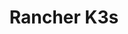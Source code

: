 ---
type: docs
title: "Rancher K3s"
linkTitle: "Rancher K3s"
weight: 7
description: >-
  If you do not have a Kubernetes cluster, the scenarios in this section will guide on creating a Rancher K3s Kubernetes cluster on either your VMware vSphere infrastructure or on an Azure VM and onboard it as an Azure Arc-enabled Kubernetes cluster in an automated fashion using either ARM template or Terraform.
---